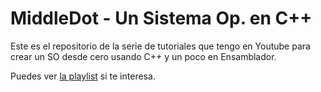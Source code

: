 # MiddleDot - Un Sistema Op. en C++

Este es el repositorio de la serie de tutoriales que tengo en Youtube para crear un SO desde cero usando C++ y un poco en Ensamblador.

Puedes ver [la playlist](https://www.youtube.com/playlist?list=PLA4AwT-SMTQdIucCwpL8SzDylVsE6VZx3) si te interesa.
